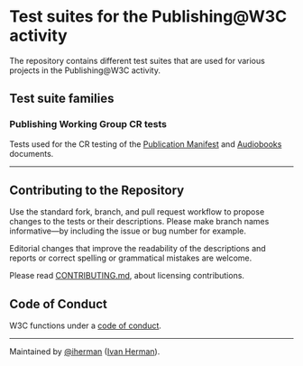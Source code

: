 
# Test suites for the Publishing@W3C activity

The repository contains different test suites that are used for various projects in the Publishing@W3C activity.

## Test suite families

### Publishing Working Group CR tests

Tests used for the CR testing of the [Publication Manifest](https://www.w3.org/TR/pub-manifest) and [Audiobooks](https://www.w3.org/TR/audiobooks) documents.

---

## Contributing to the Repository

Use the standard fork, branch, and pull request workflow to propose changes to the tests or their descriptions. Please make branch names informative—by including the issue or bug number for example.

Editorial changes that improve the readability of the descriptions and reports or correct spelling or grammatical mistakes are welcome.

Please read [CONTRIBUTING.md](CONTRIBUTING.md), about licensing contributions.

## Code of Conduct

W3C functions under a [code of conduct](https://www.w3.org/Consortium/cepc/).

---

Maintained by [@iherman](https://github.com/iherman) ([Ivan Herman](mailto:ivan@w3.org)).
